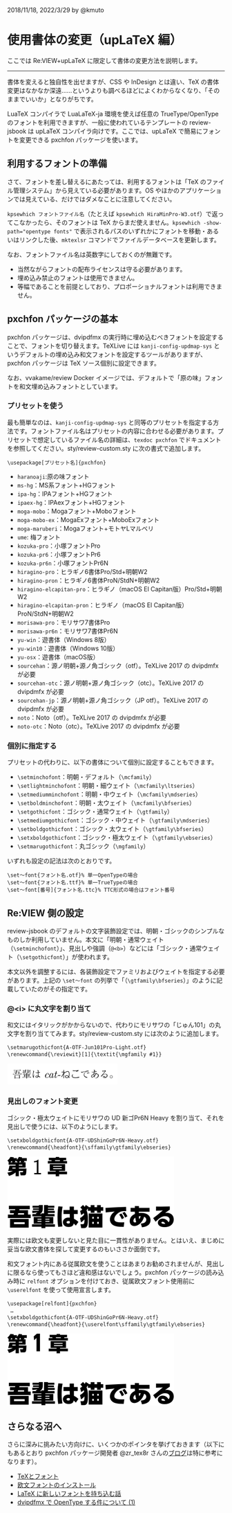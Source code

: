 2018/11/18, 2022/3/29 by @kmuto

# 使用書体の変更（upLaTeX 編）

ここでは Re:VIEW+upLaTeX に限定して書体の変更方法を説明します。

----

書体を変えると独自性を出せますが、CSS や InDesign とは違い、TeX の書体変更はなかなか深遠……というよりも調べるほどによくわからなくなり、「そのままでいいか」となりがちです。

LuaTeX コンパイラで LuaLaTeX-ja 環境を使えば任意の TrueType/OpenType のフォントを利用できますが、一般に使われているテンプレートの review-jsbook は upLaTeX コンパイラ向けです。ここでは、upLaTeX で簡易にフォントを変更できる pxchfon パッケージを使います。

## 利用するフォントの準備

さて、フォントを差し替えるにあたっては、利用するフォントは「TeX のファイル管理システム」から見えている必要があります。OS やほかのアプリケーションでは見えている、だけではダメなことに注意してください。

`kpsewhich フォントファイル名`（たとえば `kpsewhich HiraMinPro-W3.otf`）で返ってこなかったら、そのフォントは TeX からまだ使えません。`kpsewhich -show-path="opentype fonts"` で表示されるパスのいずれかにフォントを移動・あるいはリンクした後、`mktexlsr` コマンドでファイルデータベースを更新します。

なお、フォントファイル名は英数字にしておくのが無難です。

- 当然ながらフォントの配布ライセンスは守る必要があります。
- 埋め込み禁止のフォントは使用できません。
- 等幅であることを前提としており、プロポーショナルフォントは利用できません。

## pxchfon パッケージの基本

pxchfon パッケージは、dvipdfmx の実行時に埋め込むべきフォントを設定することで、フォントを切り替えます。TeXLive には `kanji-config-updmap-sys` というデフォルトの埋め込み和文フォントを設定するツールがありますが、pxchfon パッケージは TeX ソース個別に設定できます。

なお、vvakame/review Docker イメージでは、デフォルトで「原の味」フォントを和文埋め込みフォントとしています。

### プリセットを使う

最も簡単なのは、`kanji-config-updmap-sys` と同等のプリセットを指定する方法です。フォントファイル名はプリセットの内容に合わせる必要があります。プリセットで想定しているファイル名の詳細は、`texdoc pxchfon` でドキュメントを参照してください。sty/review-custom.sty に次の書式で追加します。

```
\usepackage[プリセット名]{pxchfon}
```

- `haranoaji`:原の味フォント
- `ms-hg`：MS系フォント+HGフォント
- `ipa-hg`：IPAフォント+HGフォント
- `ipaex-hg`：IPAexフォント+HGフォント
- `moga-mobo`：Mogaフォント+Moboフォント
- `moga-mobo-ex`：MogaExフォント+MoboExフォント
- `moga-maruberi`：Mogaフォント+モトヤLマルベリ
- `ume`: 梅フォント
- `kozuka-pro`：小塚フォントPro
- `kozuka-pr6`：小塚フォントPr6
- `kozuka-pr6n`：小塚フォントPr6N
- `hiragino-pro`：ヒラギノ6書体Pro/Std+明朝W2
- `hiragino-pron`：ヒラギノ6書体ProN/StdN+明朝W2
- `hiragino-elcapitan-pro`：ヒラギノ（macOS El Capitan版）Pro/Std+明朝W2
- `hiragino-elcapitan-pron`：ヒラギノ（macOS El Capitan版）ProN/StdN+明朝W2
- `morisawa-pro`：モリサワ7書体Pro
- `morisawa-pr6n`：モリサワ7書体Pr6N
- `yu-win`：遊書体（Windows 8版）
- `yu-win10`：遊書体（Windows 10版）
- `yu-osx`：遊書体（macOS版）
- `sourcehan`：源ノ明朝+源ノ角ゴシック（otf）。TeXLive 2017 の dvipdmfx が必要
- `sourcehan-otc`：源ノ明朝+源ノ角ゴシック（otc）。TeXLive 2017 の dvipdmfx が必要
- `sourcehan-jp`：源ノ明朝+源ノ角ゴシック（JP otf）。TeXLive 2017 の dvipdmfx が必要
- `noto`：Noto（otf）。TeXLive 2017 の dvipdmfx が必要
- `noto-otc`：Noto（otc）。TeXLive 2017 の dvipdmfx が必要

### 個別に指定する

プリセットの代わりに、以下の書体について個別に設定することもできます。

- `\setminchofont`：明朝・デフォルト（`\mcfamily`）
- `\setlightminchofont`：明朝・細ウェイト（`\mcfamily\ltseries`）
- `\setmediumminchofont`：明朝・中ウェイト（`\mcfamily\mdseries`）
- `\setboldminchofont`：明朝・太ウェイト（`\mcfamily\bfseries`）
- `\setgothicfont`：ゴシック・通常ウェイト（`\gtfamily`）
- `\setmediumgothicfont`：ゴシック・中ウェイト（`\gtfamily\mdseries`）
- `\setboldgothicfont`：ゴシック・太ウェイト（`\gtfamily\bfseries`）
- `\setxboldgothicfont`：ゴシック・極太ウェイト（`\gtfamily\ebseries`）
- `\setmarugothicfont`：丸ゴシック（`\mgfamily`）

いずれも設定の記法は次のとおりです。

```
\set〜font{フォント名.otf}% 単一OpenTypeの場合
\set〜font{フォント名.ttf}% 単一TrueTypeの場合
\set〜font[番号]{フォント名.ttc}% TTC形式の場合はフォント番号
```

## Re:VIEW 側の設定

review-jsbook のデフォルトの文字装飾設定では、明朝・ゴシックのシンプルなものしか利用していません。本文に「明朝・通常ウェイト（`\setminchofont`）」、見出しや強調（`@<b>`）などには「ゴシック・通常ウェイト（`\setgothicfont`）」が使われます。

本文以外を調整するには、各装飾設定でファミリおよびウェイトを指定する必要があります。上記の `\set〜font` の列挙で「（`\gtfamily\bfseries`）」のように記載していたのがその指定です。

### @\<i\> に丸文字を割り当て

和文にはイタリックがかからないので、代わりにモリサワの「じゅん101」の丸文字を割り当ててみます。sty/review-custom.sty には次のように追加します。

```
\setmarugothicfont{A-OTF-Jun101Pro-Light.otf}
\renewcommand{\reviewit}[1]{\textit{\mgfamily #1}}
```

![イタリック装飾内の和文を丸文字に変更](images/pxchfon-italic.png)

### 見出しのフォント変更

ゴシック・極太ウェイトにモリサワの UD 新ゴPr6N Heavy を割り当て、それを見出しで使うには、以下のようにします。

```
\setxboldgothicfont{A-OTF-UDShinGoPr6N-Heavy.otf}
\renewcommand{\headfont}{\sffamily\gtfamily\ebseries}
```

![見出しの和文を極太に変更](images/pxchfon-title1.png)

実際には欧文も変更しないと見た目に一貫性がありません。とはいえ、まじめに妥当な欧文書体を探して変更するのもいささか面倒です。

和文フォント内にある従属欧文を使うことはあまりお勧めされませんが、見出しに限るなら使ってもさほど違和感はないでしょう。pxchfon パッケージの読み込み時に `relfont` オプションを付けておき、従属欧文フォント使用前に `\userelfont` を使って使用宣言します。

```
\usepackage[relfont]{pxchfon}
 …
\setxboldgothicfont{A-OTF-UDShinGoPr6N-Heavy.otf}
\renewcommand{\headfont}{\userelfont\sffamily\gtfamily\ebseries}
```

![見出しの欧文を従属欧文に変更](images/pxchfon-title2.png)

## さらなる沼へ

さらに深みに挑みたい方向けに、いくつかのポインタを挙げておきます（以下にもあるとおり pxchfon パッケージ開発者 @zr_tex8r さんの[ブログ](http://d.hatena.ne.jp/zrbabbler/)は特に参考になります）。

- [TeXとフォント](https://texwiki.texjp.org/?TeXとフォント)
- [欧文フォントのインストール](http://d.hatena.ne.jp/eggtoothcroc/20110906/p1)
- [LaTeX に新しいフォントを持ち込む話](http://d.hatena.ne.jp/zrbabbler/20110911/1315737566)
- [dvipdfmx で OpenType する件について (1)](http://d.hatena.ne.jp/zrbabbler/20110926/1317041905)

